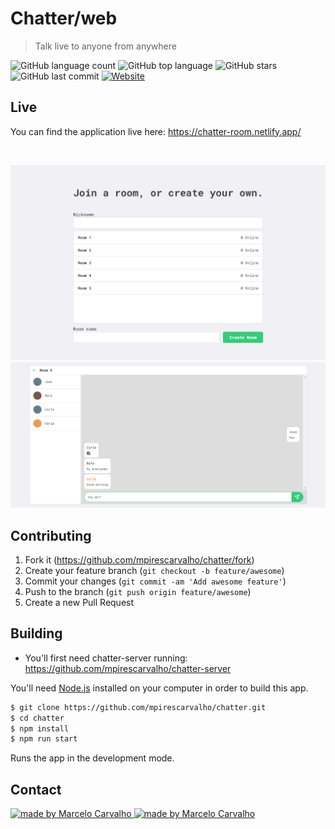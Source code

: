 # Chatter/web

> Talk live to anyone from anywhere

<p align="start">
	  <img alt="GitHub language count" src="https://img.shields.io/github/languages/count/mpirescarvalho/chatter?style=flat">
	  <img alt="GitHub top language" src="https://img.shields.io/github/languages/top/mpirescarvalho/chatter">
	  <img alt="GitHub stars" src="https://img.shields.io/github/stars/mpirescarvalho/chatter?style=social">
	  <img alt="GitHub last commit" src="https://img.shields.io/github/last-commit/mpirescarvalho/chatter">
	  <a href="https://chatter.web.app">
			<img alt="Website" src="https://img.shields.io/website?url=https%3A%2F%2Fchatter-room.netlify.app">
    </a>
</p>

## Live

You can find the application live here:
https://chatter-room.netlify.app/

<br />

<p align="center">
  <img alt="Chatter rooms" title="#Chatter" src="./assets/desktop1.png" />

  <img alt="Chatter chat room" title="#Chatter" src="./assets/desktop2.png" />
</p>

## Contributing

1. Fork it (<https://github.com/mpirescarvalho/chatter/fork>)
2. Create your feature branch (`git checkout -b feature/awesome`)
3. Commit your changes (`git commit -am 'Add awesome feature'`)
4. Push to the branch (`git push origin feature/awesome`)
5. Create a new Pull Request

## Building

- You'll first need chatter-server running: https://github.com/mpirescarvalho/chatter-server

You'll need [Node.js](https://nodejs.org) installed on your computer in order to build this app.

```bash
$ git clone https://github.com/mpirescarvalho/chatter.git
$ cd chatter
$ npm install
$ npm run start
```

Runs the app in the development mode.<br/>

## Contact

<a href="https://github.com/mpirescarvalho">
  <img alt="made by Marcelo Carvalho" src="https://img.shields.io/badge/made%20by-Marcelo Carvalho-%237519C1">
</a>
<a href="mailto:mpirescarvalho17@gmail.com">
  <img alt="made by Marcelo Carvalho" src="https://img.shields.io/badge/-mpirescarvalho17@gmail.com-c14438?style=flat-square&logo=Gmail&logoColor=white&link=mailto:mpirescarvalho17@gmail.com" />
</a>
